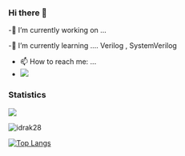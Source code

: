 ### Hi there 👋




-🔭 I’m currently working on ...

-🌱 I’m currently learning .... Verilog , SystemVerilog

- 📫 How to reach me: ... 
- ![](https://komarev.com/ghpvc/?username=idrak28&color=138D75&style=flat+square&label=Total+views)



### Statistics
<!--<img src="https://github-readme-stats.vercel.app/api/top-langs/?username=idrak28&theme=dark&hide_langs_below=1" />-->
<img src="https://github-readme-stats.vercel.app/api?username=idrak28&&show_icons=true&title_color=ffffff&icon_color=a4c639&text_color=daf7dc&bg_color=151515">

<p><img align="center" src="https://github-readme-streak-stats.herokuapp.com/?user=idrak28&" alt="idrak28"/></p>


[![Top Langs](https://github-readme-stats.vercel.app/api/top-langs/?username=idrak28&exclude_repo=github-readme-stats,idrak28.github.io)](https://github.com/idrak28)
